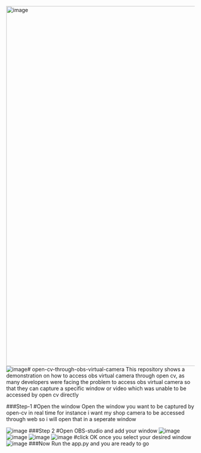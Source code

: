 <img width="960" alt="image" src="https://github.com/user-attachments/assets/67218998-b9cf-4b84-b7dc-dbeb770f53e1">![image](https://github.com/user-attachments/assets/6240cea0-c86e-42de-8670-5a5bdc26ff68)# open-cv-through-obs-virtual-camera
This repository shows a demonstration on how to access obs virtual camera through open cv, as many developers were facing the problem to access obs virtual camera so that they can capture a specific window or video which was unable to be accessed by open cv directly

###Step-1
#Open the window 
Open the window you want to be captured by open-cv in real time for instance i want my shop camera to be accessed through web so i will open that in a seperate window 

![image](https://github.com/user-attachments/assets/3b6ec235-4fa1-4499-adc0-4053e0df79aa)
###Step 2
#Open OBS-studio and add your window
![image](https://github.com/user-attachments/assets/3664591b-6235-4922-8fd3-dfe0c480bce7)
![image](https://github.com/user-attachments/assets/820c4b21-5cce-440c-8600-c9fef191ab46)
![image](https://github.com/user-attachments/assets/95d0a5ae-3d96-4711-98fe-4ca4d6166892)
![image](https://github.com/user-attachments/assets/106750c6-c49c-4fa3-8156-f8ce9b30f30f)
#click OK once you select your desired window
![image](https://github.com/user-attachments/assets/01f87247-a69e-46ed-97d7-6454900ef206)
###Now Run the app.py and you are ready to go



